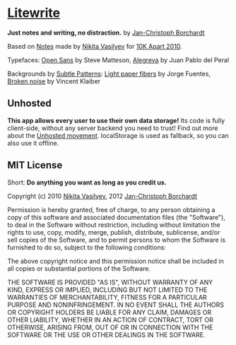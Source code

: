 # [Litewrite](http://litewrite.net)

**Just notes and writing, no distraction.** by [Jan-Christoph Borchardt](http://jancborchardt.net)

Based on [Notes](http://nv.github.com/notes) made by [Nikita Vasilyev](http://elv1s.ru) for [10K Apart 2010](http://10k.aneventapart.com/1/Entry/72).

Typefaces: [Open Sans](http://www.google.com/webfonts/specimen/Open+Sans) by Steve Matteson, [Alegreya](http://www.huertatipografica.com.ar/tipografias/alegreya/ejemplos.html) by Juan Pablo del Peral

Backgrounds by [Subtle Patterns](http://subtlepatterns.com): [Light paper fibers](http://subtlepatterns.com/?p=1311) by Jorge Fuentes, [Broken noise](http://subtlepatterns.com/?p=852) by Vincent Klaiber


## Unhosted

**This app allows every user to use their own data storage!** Its code is fully client-side, without any server backend you need to trust! Find out more about the [Unhosted movement](http://unhosted.org). localStorage is used as fallback, so you can also use it offline.


## MIT License

Short: **Do anything you want as long as you credit us.**

Copyright (c) 2010 [Nikita Vasilyev](http://elv1s.ru), 2012 [Jan-Christoph Borchardt](http://jancborchardt.net)

Permission is hereby granted, free of charge, to any person obtaining
a copy of this software and associated documentation files (the
"Software"), to deal in the Software without restriction, including
without limitation the rights to use, copy, modify, merge, publish,
distribute, sublicense, and/or sell copies of the Software, and to
permit persons to whom the Software is furnished to do so, subject to
the following conditions:

The above copyright notice and this permission notice shall be
included in all copies or substantial portions of the Software.

THE SOFTWARE IS PROVIDED "AS IS", WITHOUT WARRANTY OF ANY KIND,
EXPRESS OR IMPLIED, INCLUDING BUT NOT LIMITED TO THE WARRANTIES OF
MERCHANTABILITY, FITNESS FOR A PARTICULAR PURPOSE AND
NONINFRINGEMENT. IN NO EVENT SHALL THE AUTHORS OR COPYRIGHT HOLDERS BE
LIABLE FOR ANY CLAIM, DAMAGES OR OTHER LIABILITY, WHETHER IN AN ACTION
OF CONTRACT, TORT OR OTHERWISE, ARISING FROM, OUT OF OR IN CONNECTION
WITH THE SOFTWARE OR THE USE OR OTHER DEALINGS IN THE SOFTWARE.
